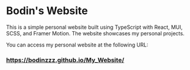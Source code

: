 # Bodin's Website
This is a simple personal website built using TypeScript with React, MUI, SCSS, and Framer Motion. The website showcases my personal projects.

You can access my personal website at the following URL:
### https://bodinzzz.github.io/My_Website/
